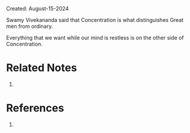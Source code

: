 Created: August-15-2024

Swamy Vivekananda said that Concentration is what distinguishes Great men from ordinary.

Everything that we want while our mind is restless is on the other side of Concentration.

# Related Notes

1. 
# References

1. 
